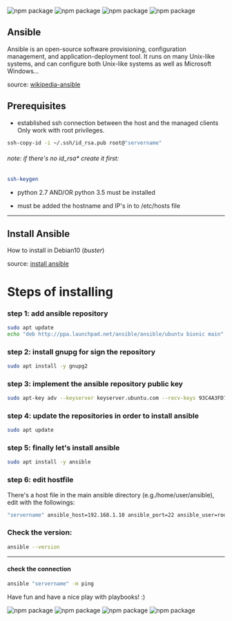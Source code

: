 ![npm package](https://img.shields.io/badge/ubuntu-16.04.6-purple.svg)
![npm package](https://img.shields.io/badge/ansible-2.9.23-black.svg)
![npm package](https://img.shields.io/badge/python-2.7.12-blue.svg)
![npm package](https://img.shields.io/badge/openssh-7.2p2-yellow.svg)


<h2>Ansible</h2>

Ansible is an open-source software provisioning, configuration management, and application-deployment tool. It runs on many
Unix-like systems, and can configure both Unix-like systems as well as Microsoft Windows...

source: [wikipedia-ansible](https://en.wikipedia.org/wiki/Ansible_(software))

<h2>Prerequisites</h2>

  - established ssh connection between the host and the managed clients
    Only work with root privileges.
  ```bash
  ssh-copy-id -i ~/.ssh/id_rsa.pub root@"servername"
  ```
  
  <h6>note: if there's no id_rsa* create it first:</h6>
  
  ```bash
  ssh-keygen
  ```
    
  - python 2.7 AND/OR python 3.5 must be installed

  - must be added the hostname and IP's in to /etc/hosts file

------------------------------------------------------------------------
<h2>Install Ansible</h2>

How to install in Debian10 (*buster*)

source: [install ansible](https://computingforgeeks.com/how-to-install-ansible-awx-on-debian-buster/)

<h1>Steps of installing</h1>

<h3>step 1: add ansible repository</h3>

```bash
sudo apt update
echo "deb http://ppa.launchpad.net/ansible/ansible/ubuntu bionic main" | sudo tee /etc/apt/sources.list.d/ansible.list
```

<h3>step 2: install gnupg for sign the repository</h3>

```bash
sudo apt install -y gnupg2
```

<h3>step 3: implement the ansible repository public key</h3>

```bash
sudo apt-key adv --keyserver keyserver.ubuntu.com --recv-keys 93C4A3FD7BB9C367
```

<h3>step 4: update the repositories in order to install ansible</h3>

```bash
sudo apt update
```

<h3>step 5: finally let's install ansible</h3>

```bash
sudo apt install -y ansible
```

<h3>step 6: edit hostfile</h3>

There's a host file in the main ansible directory (e.g./home/user/ansible), edit with the followings:
    
```bash
"servername" ansible_host=192.168.1.10 ansible_port=22 ansible_user=root
```

<h3>Check the version:</h3>

```bash
ansible --version
```

------------------------------------------------------------------------
<h4>check the connection</h4>

```bash
ansible "servername" -m ping
```

Have fun and have a nice play with playbooks! :)

![npm package](https://img.shields.io/badge/ubuntu-16.04.6-purple.svg)
![npm package](https://img.shields.io/badge/ansible-2.9.23-black.svg)
![npm package](https://img.shields.io/badge/python-2.7.12-blue.svg)
![npm package](https://img.shields.io/badge/openssh-7.2p2-yellow.svg)

